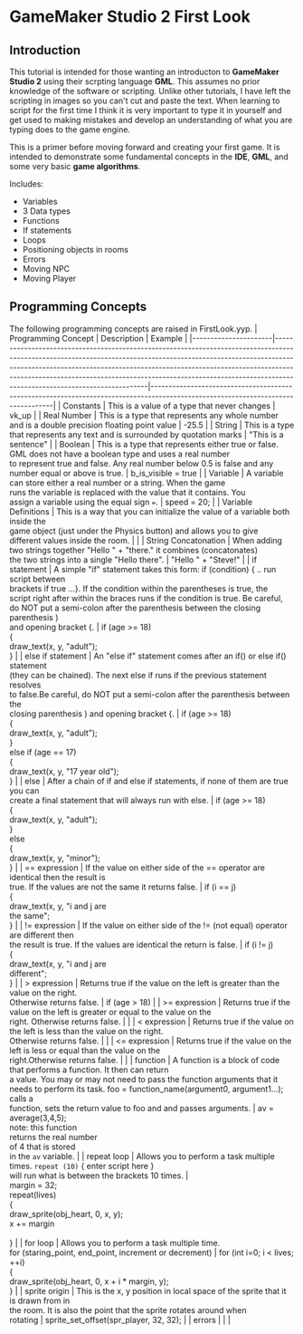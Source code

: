 # GameMaker Studio 2 First Look

## Introduction
This tutorial is intended for those wanting an introducton to __GameMaker Studio 2__ using their scrpting language __GML__. This assumes no prior knowledge of the software or scripting. Unlike other tutorials, I have left the scripting in images so you can't cut and paste the text. When learning to script for the first time I think it is very important to type it in yourself and get used to making mistakes and develop an understanding of what you are typing does to the game engine.
  

This is a primer before moving forward and creating your first game.  It is intended to demonstrate some fundamental concepts in the __IDE__, __GML__, and some very basic __game algorithms__.  

Includes:

* Variables
* 3 Data types
* Functions
* If statements
* Loops
* Positioning objects in rooms
* Errors
* Moving NPC
* Moving Player

## Programming Concepts
The following programming concepts are raised in FirstLook.yyp.
| Programming Concept  | Description                                                                                                                                                                                                                                                                                                                                                       | Example                                                                                                                         |
|----------------------|-------------------------------------------------------------------------------------------------------------------------------------------------------------------------------------------------------------------------------------------------------------------------------------------------------------------------------------------------------------------|---------------------------------------------------------------------------------------------------------------------------------|
| Constants            | This is a value of a type that never changes                                                                                                                                                                                                                                                                                                                      | vk_up                                                                                                                           |
| Real Number          | This is a type that represents any whole number <br>and is a double precision floating point value                                                                                                                                                                                                                                                                | -25.5                                                                                                                           |
| String               | This is a type that represents any text and is surrounded by quotation marks                                                                                                                                                                                                                                                                                      | "This is a sentence"                                                                                                            |
| Boolean              | This is a type that represents either true or false.  <br>GML does not have a boolean type and uses a real number <br>to represent true and false.  Any real number below 0.5 is false and any <br>number equal or above is true.                                                                                                                                 | b_is_visible = true                                                                                                             |
| Variable             | A variable can store either a real number or a string. When the game <br>runs the variable is replaced with the value that it contains.  You<br>assign a variable using the equal sign `=`.                                                                                                                                                                       | speed = 20;                                                                                                                     |
| Variable Definitions | This is a way that you can initialize the value of a variable both inside the<br>game object (just under the Physics button) and allows you to give<br>different values inside the room.                                                                                                                                                                          |                                                                                                                                 |
| String Concatonation | When adding two strings together "Hello " + "there." it combines (concatonates) <br>the two strings into a single "Hello there".                                                                                                                                                                                                                                  | "Hello " + "Steve!"                                                                                                             |
| if statement         | A simple "if" statement takes this form: if (condition) { .. run script between<br>brackets if true ...}.  If the condition within the parentheses is true, the <br>script right after within the braces runs if the condition is true. Be careful,<br>do NOT put a semi-colon after the parenthesis between the closing parenthesis ) <br>and opening bracket {. | if (age >= 18)<br>{<br>   draw_text(x, y, "adult");<br>}                                                                        |
| else if statement    | An "else if" statement comes after an if() or else if() statement <br>(they can be chained).  The next else if runs if the previous statement resolves <br>to false.Be careful, do NOT put a semi-colon after the parenthesis between the <br>closing parenthesis ) and opening bracket {.                                                                        | if (age >= 18)<br>{<br>   draw_text(x, y, "adult");<br>}<br>else if (age == 17)<br>{<br>  draw_text(x, y, "17 year old");<br>}  |
| else                 | After a chain of if and else if statements, if none of them are true you can <br>create a final statement that will always run with else.                                                                                                                                                                                                                         | if (age >= 18)<br>{<br>  draw_text(x, y, "adult");<br>}<br>else<br>{<br>  draw_text(x, y, "minor");<br>}                        |
| == expression        | If the value on either side of the == operator are identical then the result is <br>true.  If the values are not the same it returns false.                                                                                                                                                                                                                       | if (i == j)<br>{<br>  draw_text(x, y, "i and j are <br>                    the same";<br>}                                      |
| != expression        | If the value on either side of the != (not equal) operator are different then<br>the result is true.  If the values are identical the return is false.                                                                                                                                                                                                            | if (i != j)<br>{<br>  draw_text(x, y, "i and j are<br>                   different";<br>}                                       |
| > expression         | Returns true if the value on the left is greater than the value on the right.<br>Otherwise returns false.                                                                                                                                                                                                                                                         | if (age > 18)                                                                                                                   |
| >= expression        | Returns true if the value on the left is greater or equal to the value on the <br>right. Otherwise returns false.                                                                                                                                                                                                                                                 |                                                                                                                                 |
| < expression         | Returns true if the value on the left is less than the value on the right.<br>Otherwise returns false.                                                                                                                                                                                                                                                            |                                                                                                                                 |
| <= expression        | Returns true if the value on the left is less or equal than the value on the <br>right.Otherwise returns false.                                                                                                                                                                                                                                                   |                                                                                                                                 |
| function             | A function is a block of code that performs a function.  It then can return<br>a value.  You may or may not need to pass the function arguments that it <br>needs to perform its task.  foo = function_name(argument0, argument1...); calls a<br>function, sets the return value to foo and and passes arguments.                                                 | av = average(3,4,5);<br>note: this function<br>returns the real number<br>of 4 that is stored<br>in the `av` variable.          |
| repeat loop          | Allows you to perform a task multiple times.  `repeat (10)` { enter script here } <br>will run what is between the brackets 10 times.                                                                                                                                                                                                                             | <br>margin = 32;<br>repeat(lives)<br>{  <br>  draw_sprite(obj_heart, 0, x, y);<br>  x += margin<br><br>}                        |
| for loop             | Allows you to perform a task multiple time.  <br>for (staring_point, end_point, increment or decrement)                                                                                                                                                                                                                                                           | for (int i=0; i < lives; ++i)<br>{<br>  draw_sprite(obj_heart, 0, x + i * margin, y);<br>}                                      |
| sprite origin        | This is the x, y position in local space of the sprite that it is drawn from in<br>the room.  It is also the point that the sprite rotates around when<br>rotating                                                                                                                                                                                                | sprite_set_offset(spr_player, 32, 32);                                                                                          |
| errors               |                                                                                                                                                                                                                                                                                                                                                                   |                                                                                                                                 |
